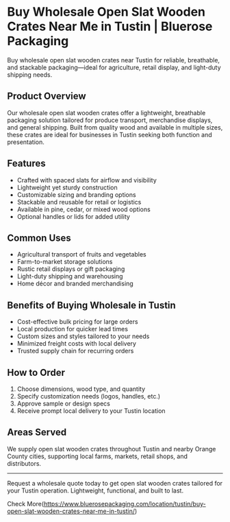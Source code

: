 # Buy Wholesale Open Slat Wooden Crates Near Me in Tustin | Bluerose Packaging

Buy wholesale open slat wooden crates near Tustin for reliable, breathable, and stackable packaging—ideal for agriculture, retail display, and light-duty shipping needs.

## Product Overview

Our wholesale open slat wooden crates offer a lightweight, breathable packaging solution tailored for produce transport, merchandise displays, and general shipping. Built from quality wood and available in multiple sizes, these crates are ideal for businesses in Tustin seeking both function and presentation.

## Features

- Crafted with spaced slats for airflow and visibility  
- Lightweight yet sturdy construction  
- Customizable sizing and branding options  
- Stackable and reusable for retail or logistics  
- Available in pine, cedar, or mixed wood options  
- Optional handles or lids for added utility

## Common Uses

- Agricultural transport of fruits and vegetables  
- Farm-to-market storage solutions  
- Rustic retail displays or gift packaging  
- Light-duty shipping and warehousing  
- Home décor and branded merchandising

## Benefits of Buying Wholesale in Tustin

- Cost-effective bulk pricing for large orders  
- Local production for quicker lead times  
- Custom sizes and styles tailored to your needs  
- Minimized freight costs with local delivery  
- Trusted supply chain for recurring orders

## How to Order

1. Choose dimensions, wood type, and quantity  
2. Specify customization needs (logos, handles, etc.)  
3. Approve sample or design specs  
4. Receive prompt local delivery to your Tustin location

## Areas Served

We supply open slat wooden crates throughout Tustin and nearby Orange County cities, supporting local farms, markets, retail shops, and distributors.

---

Request a wholesale quote today to get open slat wooden crates tailored for your Tustin operation. Lightweight, functional, and built to last.

Check More(https://www.bluerosepackaging.com/location/tustin/buy-open-slat-wooden-crates-near-me-in-tustin/)

